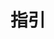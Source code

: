 # 指引

<!--
> 使用一个组件或模块之前，应当知道它能解决的问题是什么，不能解决的问题是什么。使用的最佳实践是什么？

示例：

`button.react` 实现了按钮常见的视觉风格，实心、空心、虚线、禁用、加载中、按钮组、图标按钮。默认提供了三种尺寸。

但是不同项目的按钮视觉风格都不一样，不可能项目中直接使用 `button.react` 提供的样式。所以 `button.react` 提供了自定义样式的方式。通过修改格式清晰的 `less` 文件改变视觉风格。只需要修改几个变量，就可以与使用者项目中的按钮样式一致。

并且提供了优雅的 API，使用者不需要重新设计调用按钮的 API。常见的按钮类型 `button.react` 都已考虑到。

-->
